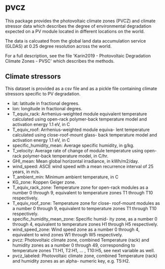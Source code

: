 # pvcz
This package provides the photovoltaic climate zones (PVCZ) and climate stressor data which describes the degree of environmental degradation expected on a PV module located in different locations on the world. 

The data is calcuated from the global land data accumulation service (GLDAS) at 0.25 degree resolution across the world.

For a full description, see the file 'Karin2019 - Photovoltaic Degradation Climate Zones - PVSC' which describes the methods.

## Climate stressors
This dataset is provided as a csv file and as a pickle file containing climate stressors specific to PV degradation.

- lat: latitude in fractional degrees.
- lon: longitude in fractional degres.
- T_equiv_rack: Arrhenius-weighted module equivalent temperature calculated using open-rack polymer-back temperature model and activation energy 1.1 eV, in C
- T_equiv_roof: Arrhenius-weighted module equiva- lent temperature calculated using close-roof-mount glass- back temperature model and activation energy 1.1 eV, in
C
- specific_humidity_mean: Average specific humidity, in g/kg.
- T_velocity: Average rate of change of module temperature using open-rack polymer-back temperature model, in C/hr.
- GHI_mean: Mean global horizontal irradiance, in kWh/m2/day.
- wind_speed: ASCE wind speed with a mean recurrence interval of 25 years, in m/s.
- T_ambient_min: Minimum ambient temperature, in C
- KG_zone: Koppen Geiger zone.
- T_equiv_rack_zone: Temperature zone for open-rack modules as a number 0 through 9, equivalent to temperature zones T1 through T10 respectively.
- T_equiv_roof_zone: Temperature zone for close- roof-mount modules as a number 0 through 9, equivalent to temperature zones T1 through T10 respectively.
- specific_humidity_mean_zone: Specific humid- ity zone, as a number 0 through 4, equivalent to temperature zones H1 through H5 respectively.
- wind_speed_zone: Wind speed zone as a number 0 through 4, equivalent to wind zones W1 through W5 respectively.
- pvcz: Photovoltaic climate zone, combined Temperature (rack) and humidity zones as a number 0 through 49, corresponding to temperature zones T1:H1, T2:H1, ... , T10:H5, see next variable as well.
- pvcz_labeled: Photovoltaic climate zone, combined Temperature (rack) and humidity zones as an alpha- numeric key, e.g. T5:H2.

 

 